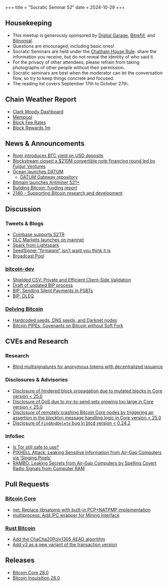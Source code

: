 +++
title = "Socratic Seminar 52"
date = 2024-10-29
+++

Housekeeping
------------

- This meetup is generously sponsored by [Digital Garage](https://dg717.com/), [Bitrefill](https://bitrefill.com/), and [Bitnomial](https://bitnomial.com).
- Questions are encouraged, including basic ones!
- Socratic Seminars are held under the [Chatham House Rule](https://www.chathamhouse.org/about-us/chatham-house-rule): share the information you receive, but do not reveal the identity of who said it.
- For the privacy of other attendees, please refrain from taking photographs of other people without their permission.
- Socratic seminars are best when the moderator can let the conversation flow, so try to keep things concrete and focused.
- The reading list covers September 17th to October 27th.

Chain Weather Report
--------------------

- [Clark Moody Dashboard](https://dashboard.clarkmoody.com/)
- [Mempool](https://mempool.space/graphs/mempool#1m)
- [Block Fee Rates](https://mempool.space/graphs/mining/block-fee-rates#1m)
- [Block Rewards 1m](https://mempool.space/graphs/mining/block-rewards#1m)

News & Announcements
--------------------

- [River introduces BTC yield on USD deposits](https://blog.river.com/bitcoin-interest-on-cash/)
- [Blockstream closed a $210M convertible note financing round led by Fulgur Ventures](https://primal.net/e/note13fz3zghacjpja222prsuhgyyzuealpf8e8wftgh5hj8a7r2dy56sj8dsl0)
- [Ocean launches DATUM](https://ocean.xyz/docs/datum)
    - [DATUM Gateway repository](https://github.com/OCEAN-xyz/datum_gateway)
- [Bitmain launches Antminer S21+](https://www.bitmain.com/news-detail/bitmain-launches-the-antminer-s21-series-358)
- [Building Bitcoin: funding report](https://s3.amazonaws.com/1a1z.com/files/1A1z%20-%20Funding%20Bitcoin%20-%20Part%201.pdf)
- [2140 - Supporting Bitcoin research and development](https://2140.dev/)

Discussion
----------

### Tweets & Blogs

- [Coinbase supports S2TR](https://x.com/CoinbaseAssets/status/1843712761391399318)
- [DLC Markets launches on mainnet](https://blog.dlcmarkets.com/dlc-markets-reshaping-bitcoin-trading/)
- [Spark from Lightspark](https://spark.info/)
- [SeedSigner "firmware" isn't want you think it is](https://gist.github.com/kdmukai/e270dd1c7b53b8daea4a9fc1ac89847c)
- [Broadcast Pool](https://github.com/bitcoin/bitcoin/issues/30471)

### [bitcoin-dev](https://groups.google.com/g/bitcoindev)

- [Shielded CSV: Private and Efficient Client-Side Validation](https://groups.google.com/g/bitcoindev/c/tAyfaE4lZso)
- [Draft of updated BIP process](https://groups.google.com/g/bitcoindev/c/cuMZ77KEQAA/m/wM4JzvmaAQAJ)
- [BIP: Sending Silent Payments in PSBTs](https://groups.google.com/g/bitcoindev/c/5G5wzqUXyk4)
- [BIP: DLEQ](https://groups.google.com/g/bitcoindev/c/MezoKV5md7s)

### [Delving Bitcoin](https://delvingbitcoin.org/)

- [Hardcoded seeds, DNS seeds, and Darknet nodes](https://delvingbitcoin.org/t/hardcoded-seeds-dns-seeds-and-darknet-nodes/1123)
- [Bitcoin PIPEs: Covenants on Bitcoin without Soft Fork](https://delvingbitcoin.org/t/bitcoin-pipes-covenants-on-bitcoin-without-soft-fork/1195)

CVEs and Research
-----------------

### Research

- [Blind multisignatures for anonymous tokens with decentralized issuance](https://eprint.iacr.org/2024/1406)

### Disclosures & Advisories

- [Disclosure of hindered block propagation due to mutated blocks in Core version < 25.0](https://bitcoincore.org/en/2024/10/08/disclose-mutated-blocks-hindering-propagation/)
- [Disclosure of DoS due to inv-to-send sets growing too large in Core version < 25.0](https://bitcoincore.org/en/2024/10/08/disclose-large-inv-to-send/)
- [Disclosure of remotely crashing Bitcoin Core nodes by triggering an assertion in the blocktxn message handling logic in Core version < 25.0](https://bitcoincore.org/en/2024/10/08/disclose-blocktxn-crash/)
- [Disclosure of `FindAndDelete` bug in btcd version < 0.24.2](https://delvingbitcoin.org/t/cve-2024-38365-public-disclosure-btcd-findanddelete-bug/1184)

### InfoSec

- [Is Tor still safe to use?](https://blog.torproject.org/tor-is-still-safe/)
- [PIXHELL Attack: Leaking Sensitive Information from Air-Gap Computers via ‘Singing Pixels’](https://arxiv.org/pdf/2409.04930)
- [RAMBO: Leaking Secrets from Air-Gap Computers by Spelling Covert Radio Signals from Computer RAM](https://arxiv.org/pdf/2409.02292)

Pull Requests
-------------

### [Bitcoin Core](https://github.com/bitcoin/bitcoin)

- [net: Replace libnatpmp with built-in PCP+NATPMP implementation](https://github.com/bitcoin/bitcoin/pull/30043)
- [multiprocess: Add IPC wrapper for Mining interface](https://github.com/bitcoin/bitcoin/pull/30510)

### [Rust Bitcoin](https://github.com/rust-bitcoin/rust-bitcoin/)

- [Add the ChaCha20Poly1305 AEAD algorithm](https://github.com/rust-bitcoin/rust-bitcoin/pull/2960)
- [Add v3 as a new variant of the transaction version](https://github.com/rust-bitcoin/rust-bitcoin/pull/3450)

Releases
--------

- [Bitcoin Core 28.0](https://bitcoincore.org/bin/bitcoin-core-28.0/)
- [Bitcoin Inquisition 28.0](https://github.com/bitcoin-inquisition/bitcoin/releases/tag/v28.0-inq)